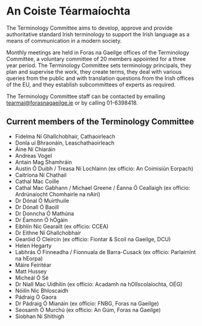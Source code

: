 # An Coiste Téarmaíochta

The Terminology Committee aims to develop, approve and provide authoritative standard Irish terminology to support the Irish language as a means of communication in a modern society.

Monthly meetings are held in Foras na Gaeilge offices of the Terminology Committee, a voluntary committee of 20 members appointed for a three year period. The Terminology Committee sets terminology principals, they plan and supervise the work, they create terms, they deal with various queries from the public and with translation questions from the Irish offices of the EU, and they establish subcommittees of experts as required.

The Terminology Committee staff can be contacted by emailing <tearmai@forasnagaeilge.ie> or by calling 01-6398418.

## Current members of the Terminology Committee

- Fidelma Ní Ghallchobhair, Cathaoirleach
- Donla uí Bhraonáin, Leaschathaoirleach
- Áine Ní Chiaráin
- Andreas Vogel
- Antain Mag Shamhráin
- Austin Ó Duibh / Treasa Ní Lochlainn (ex officio: An Coimisiún Eorpach)
- Caitríona Ní Chathail
- Cathal Mac Coille
- Cathal Mac Gabhann / Michael Greene / Éanna Ó Ceallaigh (ex officio: Ardrúnaíocht Chomhairle na nAirí)
- Dr Dónal Ó Muirthuile
- Dr Dónall Ó Baoill
- Dr Donncha Ó Mathúna
- Dr Éamonn Ó hÓgáin
- Eibhlín Nic Gearailt (ex officio: CCEA)
- Dr Eithne Ní Ghallchobhair
- Gearóid Ó Cleircín (ex officio: Fiontar & Scoil na Gaeilge, DCU)
- Helen Hegarty
- Labhrás Ó Finneadha / Fionnuala de Barra-Cusack (ex officio: Parlaimint na hEorpa)
- Máire Feiritéar
- Matt Hussey
- Micheál Ó Sé
- Dr Niall Mac Uidhilin (ex officio: Acadamh na hOllscolaíochta, OÉG)
- Nóilín Nic Bhloscaidh
- Pádraig Ó Gaora
- Dr Pádraig Ó Mianáin (ex officio: FNBG, Foras na Gaeilge)
- Seosamh Ó Murchú (ex officio: An Gúm, Foras na Gaeilge)
- Siobhan Ní Shíthigh
